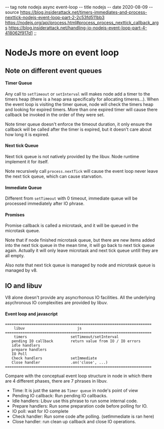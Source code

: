 -- tag note nodejs async event-loop
-- title nodejs
-- date 2020-08-09
-- source https://blog.insiderattack.net/timers-immediates-and-process-nexttick-nodejs-event-loop-part-2-2c53fd511bb3
          https://nodejs.org/api/process.html#process_process_nexttick_callback_args
          https://blog.insiderattack.net/handling-io-nodejs-event-loop-part-4-418062f917d1
;;
# NodeJs more on event loop


## Note on different event queues
#### Timer Queue
Any call to `setTimeout` or `setInterval` will makes node add a timer to the timers heap (there is a heap area specifically for allocating timeres...). When the event loop is visiting the timer queue, node will check the timers heap and looking for expired timers. More than one expired timer will cause there callback be invoked in the order of they were set.

Note timer queue doesn't enforce the timeout duration, it only ensure the callback will be called after the timer is expired, but it doesn't care about how long it is expired.

#### Next tick Queue
Next tick queue is not natively provided by the libuv. Node runtime implement it for itself.

Note recursively call `process.nextTick` will cause the event loop never leave the next tick queue, which can cause starvation.

#### Immediate Queue
Different from `setTimeout` with 0 timeout, immediate queue will be processed immediately after IO phrase.

#### Promises
Promise callback is called a microtask, and it will be queued in the microtask queue.

Note that if node finished microtask queue, but there are new items added into the next tick queue in the mean time, it will go back to next tick queue again. Actually it will only leave microtask and next tick queue untill they are all empty.

Also note that next tick queue is managed by node and microtask queue is managed by v8.

## IO and libuv
V8 alone doesn't provide any asyncrhonous IO facilities. All the underlying asychronous IO complexities are provided by libuv.

#### Event loop and javascript
```
===================================================================
    libuv                        js
===================================================================
    timers                    setTimeout/setInterval
   pending IO callback        return value from IO / IO errors
   idle handlers
   prepare handlers
   IO Poll
   Check handlers             setImmediate
   Close handler              .on('close', ...)
===================================================================
```

Compare with the conceptual event loop structure in node in which there are 4 different phases, there are 7 phrases in libuv.

- Time: It is just the same as `Timer queue` in node's point of view
- Pending IO callback: Run pending IO callbacks.
- Idle handlers: Libuv use this phrase to run some internal code.
- Prepare handlers: Run some preparation code before polling for IO.
- IO poll: wait for IO complete
- Check handler: Run some code afte polling. (setImmediate is ran here)
- Close handler: run clean up callback and close IO operations.

